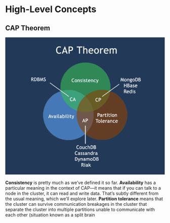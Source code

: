 # High-Level Concepts
## CAP Theorem
![](/img/CAP.png)

**Consistency** is pretty much as we’ve defined it so far. **Availability** has a particular meaning in the context of CAP—it means that if you can talk to a node in the cluster, it can read and write data. That’s subtly different from the usual meaning, which we’ll explore later. **Partition tolerance** means that the cluster can survive communication breakages in the cluster that separate the cluster into multiple partitions unable to communicate with each other (situation known as a split brain
